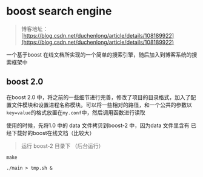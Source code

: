 # boost search engine
> 博客地址：[https://blog.csdn.net/duchenlong/article/details/108189922](https://blog.csdn.net/duchenlong/article/details/108189922)

一个基于boost 在线文档所实现的一个简单的搜索引擎，随后加入到博客系统的搜索框架中

## boost 2.0

在boost 2.0 中，将之前的一些细节进行完善，修改了项目的目录格式，加入了配置文件模块和设置进程名称模块。可以将一些相对的路径，和一个公共的参数以`key=value`的格式放置在`my.conf`中，然后调用函数进行读取

使用的时候，先将1.0 中的 data 文件拷贝到boost-2 中，因为data 文件里含有 已经下载好的boost在线文档（比较大）

> 运行 boost-2 目录下 （后台运行）

`make`

`./main > tmp.sh &`


